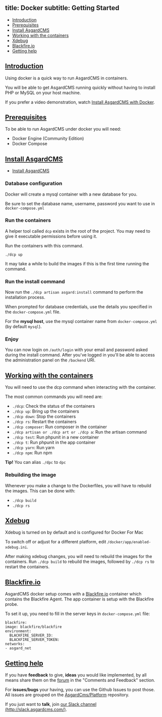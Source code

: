 title: Docker
subtitle: Getting Started
-------

- [Introduction](#introduction)
- [Prerequisites](#prerequisites)
- [Install AsgardCMS](#install-asgardcms)
- [Working with the containers](#working-with)
- [Xdebug](#xdebug)
- [Blackfire.io](#blackfireio)
- [Getting help](#getting-help)

## <a name="introduction" class="anchor" href="#introduction">Introduction</a>

Using docker is a quick way to run AsgardCMS in containers.

You will be able to get AsgardCMS running quickly without having to install PHP or MySQL on your host machine.

If you prefer a video demonstration, watch [Install AsgardCMS with Docker](https://www.youtube.com/watch?v=uZo5BHbv_lY).

## <a name="prerequisites" class="anchor" href="#prerequisites">Prerequisites</a>

To be able to run AsgardCMS under docker you will need:

- Docker Engine (Community Edition)
- Docker Compose

## <a name="install-asgardcms" class="anchor" href="#install-asgardcms">Install AsgardCMS</a>

- [Install AsgardCMS](/v3/getting-started/installation.md)

### Database configuration

Docker will create a mysql container with a new database for you.

Be sure to set the database name, username, password you want to use in `docker-compose.yml`

### Run the containers

A helper tool called `dcp` exists in the root of the project. You may need to give it executable permissions before using it.

Run the containers with this command.

``` .language-bash
./dcp up
```

It may take a while to build the images if this is the first time running the command.

### Run the install command

Now run the `./dcp artisan asgard:install` command to perform the installation process.

When prompted for database credentials, use the details you specified in the `docker-compose.yml` file.

For the **mysql host**, use the mysql container name from `docker-compose.yml` (by default `mysql`).

### Enjoy

You can now login on `/auth/login` with your email and password asked during the install command. After you've logged in you'll be able to access the administration panel on the `/backend` URI.

## <a name="working-with" class="anchor" href="#working-with">Working with the containers</a>

You will need to use the dcp command when interacting with the container.

The most common commands you will need are:

- `./dcp`: Check the status of the containers
- `./dcp up`: Bring up the containers
- `./dcp down`: Stop the containers
- `./dcp rs`: Restart the containers
- `./dcp composer`: Run composer in the container
- `./dcp artisan or ./dcp art or ./dcp a`: Run the artisan command
- `./dcp test`: Run phpunit in a new container
- `./dcp t`: Run phpunit in the app container
- `./dcp yarn`: Run yarn
- `./dcp npm`: Run npm


<div class="alert alert-success" role="alert">
	<strong>Tip!</strong> You can alias <code>./dpc</code> to <code>dpc</code>
</div>

### Rebuilding the image

Whenever you make a change to the Dockerfiles, you will have to rebuild the images. This can be done with:

- `./dcp build`
- `./dcp rs`


## <a name="xdebug" class="anchor" href="#xdebug">Xdebug</a>

Xdebug is turned on by default and is configured for Docker For Mac

To switch off or adjust for a different platform, edit `/docker/app/enabled-xdebug.ini`.

After making xdebug changes, you will need to rebuild the images for the containers. Run `./dcp build` to rebuild the images, followed by `./dcp rs` to restart the containers.

## <a name="blackfireio" class="anchor" href="#blackfireio">Blackfire.io</a>

AsgardCMS docker setup comes with a [Blackfire.io](https://blackfire.io) container which contains the Blackfire Agent. The app container is setup with the Blackfire probe.

To set it up, you need to fill in the server keys in `docker-compose.yml` file:

```.language-yaml
blackfire:
image: blackfire/blackfire
environment:
  BLACKFIRE_SERVER_ID:
  BLACKFIRE_SERVER_TOKEN:
networks:
- asgard_net
```


## <a name="getting-help" class="anchor" href="#getting-help">Getting help</a>

If you have **feedback** to give, **ideas** you would like implemented, by all means share them on the [forum](http://forum.asgardcms.com) in the "Comments and Feedback" section.

For **issues/bugs** your having, you can use the Github Issues to post those. All issues are grouped on the [AsgardCms/Platform](https://github.com/AsgardCms/Platform/issues) repository.

If you just want to **talk**, join [our Slack channel (http://slack.asgardcms.com/)](http://slack.asgardcms.com/).
